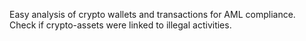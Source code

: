 Easy analysis of crypto wallets and transactions for AML compliance. Check if crypto-assets were linked to illegal activities.